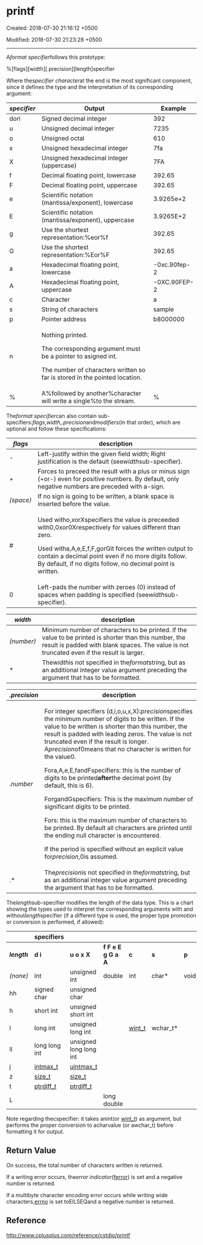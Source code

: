 # printf

Created: 2018-07-30 21:16:12 +0500

Modified: 2018-07-30 21:23:28 +0500

---

A*format specifier*follows this prototype:

%[flags][width][.precision][length]specifier

Where the*specifier character*at the end is the most significant component, since it defines the type and the interpretation of its corresponding argument:

<table>
<colgroup>
<col style="width: 12%" />
<col style="width: 72%" />
<col style="width: 15%" />
</colgroup>
<thead>
<tr class="header">
<th><em><strong>specifier</strong></em></th>
<th><strong>Output</strong></th>
<th><strong>Example</strong></th>
</tr>
</thead>
<tbody>
<tr class="odd">
<td>d<em>or</em>i</td>
<td>Signed decimal integer</td>
<td>392</td>
</tr>
<tr class="even">
<td>u</td>
<td>Unsigned decimal integer</td>
<td>7235</td>
</tr>
<tr class="odd">
<td>o</td>
<td>Unsigned octal</td>
<td>610</td>
</tr>
<tr class="even">
<td>x</td>
<td>Unsigned hexadecimal integer</td>
<td>7fa</td>
</tr>
<tr class="odd">
<td>X</td>
<td>Unsigned hexadecimal integer (uppercase)</td>
<td>7FA</td>
</tr>
<tr class="even">
<td>f</td>
<td>Decimal floating point, lowercase</td>
<td>392.65</td>
</tr>
<tr class="odd">
<td>F</td>
<td>Decimal floating point, uppercase</td>
<td>392.65</td>
</tr>
<tr class="even">
<td>e</td>
<td>Scientific notation (mantissa/exponent), lowercase</td>
<td>3.9265e+2</td>
</tr>
<tr class="odd">
<td>E</td>
<td>Scientific notation (mantissa/exponent), uppercase</td>
<td>3.9265E+2</td>
</tr>
<tr class="even">
<td>g</td>
<td>Use the shortest representation:%eor%f</td>
<td>392.65</td>
</tr>
<tr class="odd">
<td>G</td>
<td>Use the shortest representation:%Eor%F</td>
<td>392.65</td>
</tr>
<tr class="even">
<td>a</td>
<td>Hexadecimal floating point, lowercase</td>
<td>-0xc.90fep-2</td>
</tr>
<tr class="odd">
<td>A</td>
<td>Hexadecimal floating point, uppercase</td>
<td>-0XC.90FEP-2</td>
</tr>
<tr class="even">
<td>c</td>
<td>Character</td>
<td>a</td>
</tr>
<tr class="odd">
<td>s</td>
<td>String of characters</td>
<td>sample</td>
</tr>
<tr class="even">
<td>p</td>
<td>Pointer address</td>
<td>b8000000</td>
</tr>
<tr class="odd">
<td>n</td>
<td><p>Nothing printed.</p>
<p>The corresponding argument must be a pointer to asigned int.</p>
<p>The number of characters written so far is stored in the pointed location.</p></td>
<td></td>
</tr>
<tr class="even">
<td>%</td>
<td>A%followed by another%character will write a single%to the stream.</td>
<td>%</td>
</tr>
</tbody>
</table>

The*format specifier*can also contain sub-specifiers:*flags*,*width*,*.precision*and*modifiers*(in that order), which are optional and follow these specifications:

<table>
<colgroup>
<col style="width: 11%" />
<col style="width: 88%" />
</colgroup>
<thead>
<tr class="header">
<th><em><strong>flags</strong></em></th>
<th><strong>description</strong></th>
</tr>
</thead>
<tbody>
<tr class="odd">
<td>-</td>
<td>Left-justify within the given field width; Right justification is the default (see<em>width</em>sub-specifier).</td>
</tr>
<tr class="even">
<td>+</td>
<td>Forces to preceed the result with a plus or minus sign (+or-) even for positive numbers. By default, only negative numbers are preceded with a-sign.</td>
</tr>
<tr class="odd">
<td><em>(space)</em></td>
<td>If no sign is going to be written, a blank space is inserted before the value.</td>
</tr>
<tr class="even">
<td>#</td>
<td><p>Used witho,xorXspecifiers the value is preceeded with0,0xor0Xrespectively for values different than zero.</p>
<p>Used witha,A,e,E,f,F,gorGit forces the written output to contain a decimal point even if no more digits follow. By default, if no digits follow, no decimal point is written.</p></td>
</tr>
<tr class="odd">
<td>0</td>
<td>Left-pads the number with zeroes (0) instead of spaces when padding is specified (see<em>width</em>sub-specifier).</td>
</tr>
</tbody>
</table>

| ***width*** | **description**                                                                                                                                                                                      |
|----------|--------------------------------------------------------------|
| *(number)*  | Minimum number of characters to be printed. If the value to be printed is shorter than this number, the result is padded with blank spaces. The value is not truncated even if the result is larger. |
| *          | The*width*is not specified in the*format*string, but as an additional integer value argument preceding the argument that has to be formatted.                                                    |

<table>
<colgroup>
<col style="width: 12%" />
<col style="width: 87%" />
</colgroup>
<thead>
<tr class="header">
<th><em><strong>.precision</strong></em></th>
<th><strong>description</strong></th>
</tr>
</thead>
<tbody>
<tr class="odd">
<td>.<em>number</em></td>
<td><p>For integer specifiers (d,i,o,u,x,X):<em>precision</em>specifies the minimum number of digits to be written. If the value to be written is shorter than this number, the result is padded with leading zeros. The value is not truncated even if the result is longer. A<em>precision</em>of0means that no character is written for the value0.</p>
<p>Fora,A,e,E,fandFspecifiers: this is the number of digits to be printed<strong>after</strong>the decimal point (by default, this is 6).</p>
<p>ForgandGspecifiers: This is the maximum number of significant digits to be printed.</p>
<p>Fors: this is the maximum number of characters to be printed. By default all characters are printed until the ending null character is encountered.</p>
<p>If the period is specified without an explicit value for<em>precision</em>,0is assumed.</p></td>
</tr>
<tr class="even">
<td>.*</td>
<td>The<em>precision</em>is not specified in the<em>format</em>string, but as an additional integer value argument preceding the argument that has to be formatted.</td>
</tr>
</tbody>
</table>

The*length*sub-specifier modifies the length of the data type. This is a chart showing the types used to interpret the corresponding arguments with and without*length*specifier (if a different type is used, the proper type promotion or conversion is performed, if allowed):

|             | **specifiers**                                  |                                                |                    |                                          |          |       |                                                  |
|--------|----------|-------------|----------|--------|---------|--------|---------|
| ***length*** | **d i**                                         | **u o x X**                                     | **f F e E g G a A** | **c**                                     | **s**     | **p**  | **n**                                             |
| *(none)*     | int                                             | unsigned int                                    | double              | int                                       | char*    | void* | int*                                             |
| hh           | signed char                                     | unsigned char                                   |                    |                                          |          |       | signed char*                                     |
| h            | short int                                       | unsigned short int                              |                    |                                          |          |       | short int*                                       |
| l            | long int                                        | unsigned long int                               |                    | [wint_t](http://www.cplusplus.com/wint_t) | wchar_t* |       | long int*                                        |
| ll           | long long int                                   | unsigned long long int                          |                    |                                          |          |       | long long int*                                   |
| j            | [intmax_t](http://www.cplusplus.com/intmax_t)   | [uintmax_t](http://www.cplusplus.com/uintmax_t) |                    |                                          |          |       | [intmax_t](http://www.cplusplus.com/intmax_t)*   |
| z            | [size_t](http://www.cplusplus.com/size_t)       | [size_t](http://www.cplusplus.com/size_t)       |                    |                                          |          |       | [size_t](http://www.cplusplus.com/size_t)*       |
| t            | [ptrdiff_t](http://www.cplusplus.com/ptrdiff_t) | [ptrdiff_t](http://www.cplusplus.com/ptrdiff_t) |                    |                                          |          |       | [ptrdiff_t](http://www.cplusplus.com/ptrdiff_t)* |
| L            |                                                |                                                | long double         |                                          |          |       |                                                  |

Note regarding thecspecifier: it takes anint(or [wint_t](http://www.cplusplus.com/wint_t)) as argument, but performs the proper conversion to acharvalue (or awchar_t) before formatting it for output.

## Return Value

On success, the total number of characters written is returned.

If a writing error occurs, the*error indicator*([ferror](http://www.cplusplus.com/ferror)) is set and a negative number is returned.

If a multibyte character encoding error occurs while writing wide characters,[errno](http://www.cplusplus.com/errno) is set toEILSEQand a negative number is returned.

## Reference

<http://www.cplusplus.com/reference/cstdio/printf>
